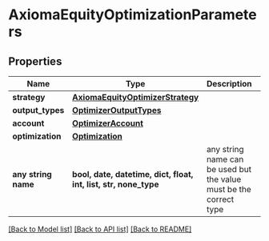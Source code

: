 # AxiomaEquityOptimizationParameters


## Properties
Name | Type | Description | Notes
------------ | ------------- | ------------- | -------------
**strategy** | [**AxiomaEquityOptimizerStrategy**](AxiomaEquityOptimizerStrategy.md) |  | 
**output_types** | [**OptimizerOutputTypes**](OptimizerOutputTypes.md) |  | 
**account** | [**OptimizerAccount**](OptimizerAccount.md) |  | [optional] 
**optimization** | [**Optimization**](Optimization.md) |  | [optional] 
**any string name** | **bool, date, datetime, dict, float, int, list, str, none_type** | any string name can be used but the value must be the correct type | [optional]

[[Back to Model list]](../README.md#documentation-for-models) [[Back to API list]](../README.md#documentation-for-api-endpoints) [[Back to README]](../README.md)


